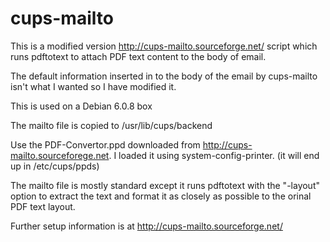 cups-mailto
===========

This is a modified version http://cups-mailto.sourceforge.net/ script which runs pdftotext to attach PDF text content to the body of email.

The default information inserted in to the body of the email by cups-mailto isn't what I wanted so I have modified it.

This is used on a Debian 6.0.8 box

The mailto file is copied to /usr/lib/cups/backend 

Use the PDF-Convertor.ppd downloaded from http://cups-mailto.sourceforege.net. I loaded it using system-config-printer. (it will end up in /etc/cups/ppds)

The mailto file is mostly standard except it runs pdftotext with the "-layout" option to extract the text and format it as closely as possible to the orinal PDF text layout.

Further setup information is at http://cups-mailto.sourceforge.net/


